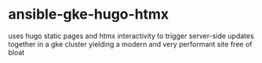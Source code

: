 # ansible-gke-hugo-htmx
uses hugo static pages and htmx interactivity to trigger server-side updates together in a gke cluster yielding a modern and very performant site free of bloat
